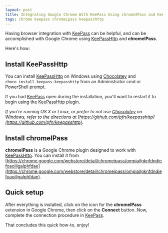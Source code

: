 ```yaml
---
layout: post
title: Integrating Google Chrome With KeePass Using chromeIPass and KeePassHttp
tags: chrome keepass chromeipass keepasshttp
---
```


Having browser integration with [KeePass](http://keepass.info/) can be helpful, and can be accomplished with Google Chrome using [KeePassHttp](https://github.com/pfn/keepasshttp) and **chromeIPass**.

Here's how:

## Install KeePassHttp

You can install [KeePassHttp](https://github.com/pfn/keepasshttp) on Windows using [Chocolatey](https://chocolatey.org/) and  
`choco install keepass-keepasshttp` from an Administrator cmd or PowerShell prompt.

If you had [KeePass](http://keepass.info/) open during the installation, you'll want to restart it to begin using the [KeePassHttp](https://github.com/pfn/keepasshttp) plugin.

*If you're running OS X or Linux, or prefer to not use [Chocolatey](https://chocolatey.org/) on Windows, refer to the directions at [https://github.com/pfn/keepasshttp](https://github.com/pfn/keepasshttp).*

## Install chromeIPass

**chromeIPass** is a Google Chrome plugin designed to work with [KeePassHttp](https://github.com/pfn/keepasshttp). You can install it from [https://chrome.google.com/webstore/detail/chromeipass/ompiailgknfdndiefoaoiligalphfdae](https://chrome.google.com/webstore/detail/chromeipass/ompiailgknfdndiefoaoiligalphfdae).

## Quick setup

After everything is installed, click on the icon for the **chromeIPass** extension in Google Chrome, then click on the **Connect** button. Now, complete the connection procedure in [KeePass](http://keepass.info/).

That concludes this quick how-to, enjoy!
